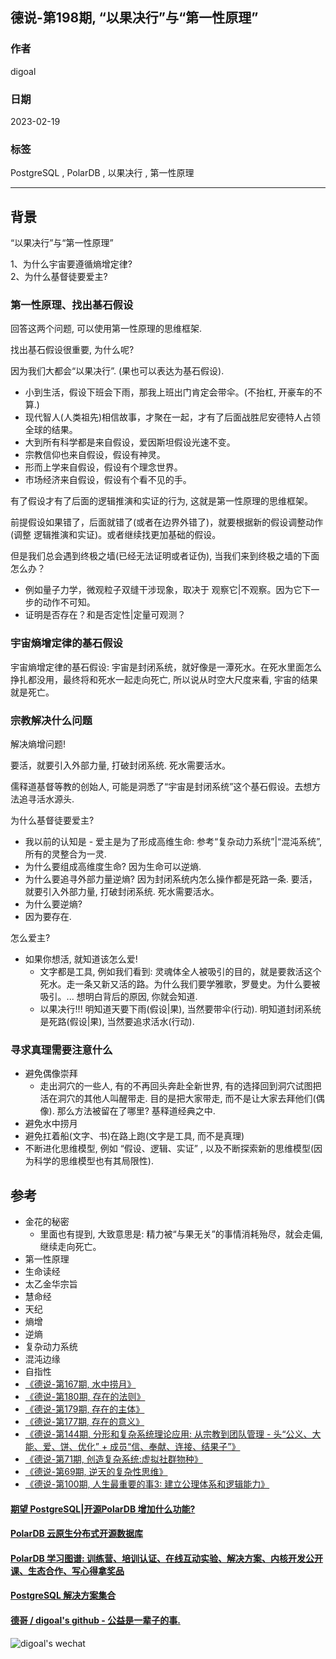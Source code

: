 ## 德说-第198期, “以果决行”与“第一性原理”
                        
### 作者                        
digoal                        
                        
### 日期                        
2023-02-19                      
                        
### 标签                        
PostgreSQL , PolarDB , 以果决行 , 第一性原理        
                        
----                        
                        
## 背景
“以果决行”与“第一性原理”  
  
  
1、为什么宇宙要遵循熵增定律?  
2、为什么基督徒要爱主?  
  
### 第一性原理、找出基石假设  
回答这两个问题, 可以使用第一性原理的思维框架.  
  
找出基石假设很重要, 为什么呢?   
  
因为我们大都会“以果决行”.  (果也可以表达为基石假设).    
- 小到生活，假设下班会下雨，那我上班出门肯定会带伞。(不抬杠, 开豪车的不算.)  
- 现代智人(人类祖先)相信故事，才聚在一起，才有了后面战胜尼安德特人占领全球的结果。  
- 大到所有科学都是来自假设，爱因斯坦假设光速不变。  
- 宗教信仰也来自假设，假设有神灵。  
- 形而上学来自假设，假设有个理念世界。  
- 市场经济来自假设，假设有个看不见的手。  
  
有了假设才有了后面的逻辑推演和实证的行为, 这就是第一性原理的思维框架。  
  
前提假设如果错了，后面就错了(或者在边界外错了)，就要根据新的假设调整动作(调整 逻辑推演和实证)。或者继续找更加基础的假设。  
  
但是我们总会遇到终极之墙(已经无法证明或者证伪), 当我们来到终极之墙的下面怎么办？  
- 例如量子力学，微观粒子双缝干涉现象，取决于 观察它|不观察。因为它下一步的动作不可知。    
- 证明是否存在？和是否定性|定量可观测？    
  
### 宇宙熵增定律的基石假设   
宇宙熵增定律的基石假设: 宇宙是封闭系统，就好像是一潭死水。在死水里面怎么挣扎都没用，最终将和死水一起走向死亡, 所以说从时空大尺度来看, 宇宙的结果就是死亡。  
  
### 宗教解决什么问题  
解决熵增问题!   
  
要活，就要引入外部力量, 打破封闭系统. 死水需要活水。  
  
儒释道基督等教的创始人, 可能是洞悉了“宇宙是封闭系统”这个基石假设。去想方法追寻活水源头.    
  
为什么基督徒要爱主?  
- 我以前的认知是 - 爱主是为了形成高维生命: 参考“复杂动力系统”|“混沌系统”, 所有的灵整合为一灵.    
- 为什么要组成高维度生命? 因为生命可以逆熵.   
- 为什么要追寻外部力量逆熵? 因为封闭系统内怎么操作都是死路一条. 要活，就要引入外部力量, 打破封闭系统. 死水需要活水。  
- 为什么要逆熵?   
- 因为要存在.   
  
怎么爱主?    
- 如果你想活, 就知道该怎么爱!     
    - 文字都是工具, 例如我们看到: 灵魂体全人被吸引的目的，就是要救活这个死水。走一条又新又活的路。为什么我们要学雅歌，罗曼史。为什么要被吸引。... 想明白背后的原因, 你就会知道.  
    - 以果决行!!! 明知道天要下雨(假设|果), 当然要带伞(行动).   明知道封闭系统是死路(假设|果), 当然要追求活水(行动).   
  
  
  
  
### 寻求真理需要注意什么  
- 避免偶像崇拜  
    - 走出洞穴的一些人, 有的不再回头奔赴全新世界, 有的选择回到洞穴试图把活在洞穴的其他人叫醒带走. 目的是把大家带走, 而不是让大家去拜他们(偶像). 那么方法被留在了哪里? 基释道经典之中.     
- 避免水中捞月  
- 避免扛着船(文字、书)在路上跑(文字是工具, 而不是真理)   
- 不断进化思维模型, 例如 “假设、逻辑、实证” , 以及不断探索新的思维模型(因为科学的思维模型也有其局限性).  
  
  
  
  
## 参考  
- 金花的秘密  
    - 里面也有提到, 大致意思是: 精力被“与果无关”的事情消耗殆尽，就会走偏, 继续走向死亡。  
- 第一性原理  
- 生命读经  
- 太乙金华宗旨  
- 慧命经  
- 天纪  
- 熵增  
- 逆熵  
- 复杂动力系统  
- 混沌边缘  
- 自指性  
- [《德说-第167期, 水中捞月》](../202210/20221027_01.md)    
- [《德说-第180期, 存在的法则》](../202211/20221124_05.md)    
- [《德说-第179期, 存在的主体》](../202211/20221123_04.md)    
- [《德说-第177期, 存在的意义》](../202211/20221120_01.md)    
- [《德说-第144期, 分形和复杂系统理论应用: 从宗教到团队管理 - 头“公义、大能、爱、饼、优化” + 成员“信、奉献、连接、结果子”》](../202209/20220916_02.md)    
- [《德说-第71期, 创造复杂系统:虚拟社群物种》](../202112/20211203_03.md)    
- [《德说-第69期, 逆天的复杂性思维》](../202112/20211202_05.md)    
- [《德说-第100期, 人生最重要的事3: 建立公理体系和逻辑能力》](../202206/20220610_01.md)  
  
  
  
#### [期望 PostgreSQL|开源PolarDB 增加什么功能?](https://github.com/digoal/blog/issues/76 "269ac3d1c492e938c0191101c7238216")
  
  
#### [PolarDB 云原生分布式开源数据库](https://github.com/ApsaraDB "57258f76c37864c6e6d23383d05714ea")
  
  
#### [PolarDB 学习图谱: 训练营、培训认证、在线互动实验、解决方案、内核开发公开课、生态合作、写心得拿奖品](https://www.aliyun.com/database/openpolardb/activity "8642f60e04ed0c814bf9cb9677976bd4")
  
  
#### [PostgreSQL 解决方案集合](../201706/20170601_02.md "40cff096e9ed7122c512b35d8561d9c8")
  
  
#### [德哥 / digoal's github - 公益是一辈子的事.](https://github.com/digoal/blog/blob/master/README.md "22709685feb7cab07d30f30387f0a9ae")
  
  
![digoal's wechat](../pic/digoal_weixin.jpg "f7ad92eeba24523fd47a6e1a0e691b59")
  

